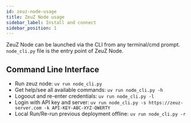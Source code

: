 ```yaml
---
id: zeuz-node-usage
title: ZeuZ Node usage
sidebar_label: Install and connect
sidebar_position: 1
---
```


ZeuZ Node can be launched via the CLI from any terminal/cmd prompt.
`node_cli.py` file is the entry point of ZeuZ Node.

## Command Line Interface

- Run zeuz node: `uv run node_cli.py`
- Get help/see all available commands: `uv run node_cli.py -h`
- Logoout and re-enter credentials: `uv run node_cli.py -l`
- Login with API key and server: `uv run node_cli.py -s https://zeuz-server.com
  -k API-KEY-ABC-XYZ-QWERTY`
- Local Run/Re-run previous deployment offline: `uv run node_cli.py -r`
